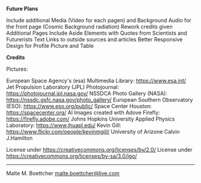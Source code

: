 

**Future Plans**

Include additional Media (Video for each pagen) and Background Audio for the front page (Cosmic Background radiation)
Rework credits given
Additional Pages
Include Aside Elements with Quotes from Scientists and Futurerists
Text Links to outside sources and articles
Better Responsive Design for Profile Picture and Table


**Credits**

Pictures:

European Space Agency's (esa) Multimedia Library: https://www.esa.int/
Jet Propulsion Laboratory (JPL) Photojournal: https://photojournal.jpl.nasa.gov/
NSSDCA Photo Gallery (NASA): https://nssdc.gsfc.nasa.gov/photo_gallery/
European Southern Observatory (ESO): https://www.eso.org/public/
Space Center Houston: https://spacecenter.org/
AI Images created with Adove Firefly: https://firefly.adobe.com/
Johns Hopkins University Applied Physics Laboratory: https://www.jhuapl.edu/
Kevin Gill: https://www.flickr.com/people/kevinmgill/
University of Arizone
Calvin J.Hamilton

License under https://creativecommons.org/licenses/by/2.0/
License under https://creativecommons.org/licenses/by-sa/3.0/igo/


---

Malte M. Boettcher
malte.boettcher@live.com

